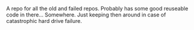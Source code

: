A repo for all the old and failed repos. Probably has some good reuseable code in there... Somewhere.
Just keeping then around in case of catastrophic hard drive failure.
